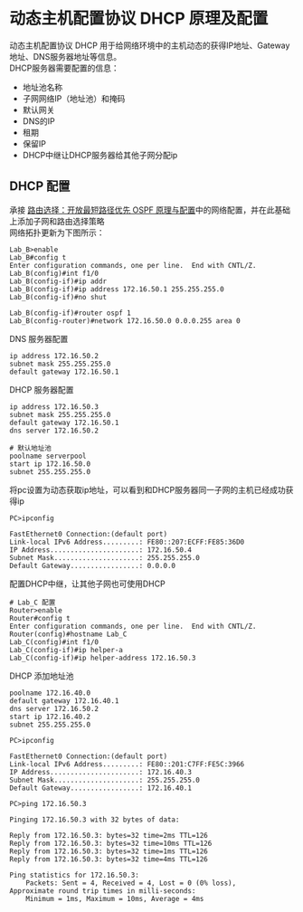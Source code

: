 # 动态主机配置协议 DHCP 原理及配置
动态主机配置协议 DHCP 用于给网络环境中的主机动态的获得IP地址、Gateway地址、DNS服务器地址等信息。</br>
DHCP服务器需要配置的信息：
* 地址池名称
* 子网网络IP（地址池）和掩码
* 默认网关
* DNS的IP
* 租期
* 保留IP
* DHCP中继让DHCP服务器给其他子网分配ip
## DHCP 配置
承接 [路由选择：开放最短路径优先 OSPF 原理与配置](https://github.com/dearxuany/Sharon_Technology_learning_note/blob/master/network_note/Network%20%E5%BC%80%E6%94%BE%E6%9C%80%E7%9F%AD%E8%B7%AF%E5%BE%84%E4%BC%98%E5%85%88%20OSPF.md)中的网络配置，并在此基础上添加子网和路由选择策略
</br>
网络拓扑更新为下图所示：
![]()
```
Lab_B>enable
Lab_B#config t
Enter configuration commands, one per line.  End with CNTL/Z.
Lab_B(config)#int f1/0
Lab_B(config-if)#ip addr
Lab_B(config-if)#ip address 172.16.50.1 255.255.255.0
Lab_B(config-if)#no shut

Lab_B(config-if)#router ospf 1
Lab_B(config-router)#network 172.16.50.0 0.0.0.255 area 0 
```
DNS 服务器配置
```
ip address 172.16.50.2
subnet mask 255.255.255.0
default gateway 172.16.50.1
```
DHCP 服务器配置
```
ip address 172.16.50.3
subnet mask 255.255.255.0
default gateway 172.16.50.1
dns server 172.16.50.2

# 默认地址池
poolname serverpool
start ip 172.16.50.0
subnet 255.255.255.0

```
将pc设置为动态获取ip地址，可以看到和DHCP服务器同一子网的主机已经成功获得ip
```
PC>ipconfig

FastEthernet0 Connection:(default port)
Link-local IPv6 Address.........: FE80::207:ECFF:FE85:36D0
IP Address......................: 172.16.50.4
Subnet Mask.....................: 255.255.255.0
Default Gateway.................: 0.0.0.0
```
配置DHCP中继，让其他子网也可使用DHCP
```
# Lab_C 配置
Router>enable
Router#config t
Enter configuration commands, one per line.  End with CNTL/Z.
Router(config)#hostname Lab_C
Lab_C(config)#int f1/0
Lab_C(config-if)#ip helper-a
Lab_C(config-if)#ip helper-address 172.16.50.3
```
DHCP 添加地址池
```
poolname 172.16.40.0
default gateway 172.16.40.1
dns server 172.16.50.2
start ip 172.16.40.2
subnet 255.255.255.0
```
```
PC>ipconfig

FastEthernet0 Connection:(default port)
Link-local IPv6 Address.........: FE80::201:C7FF:FE5C:3966
IP Address......................: 172.16.40.3
Subnet Mask.....................: 255.255.255.0
Default Gateway.................: 172.16.40.1

PC>ping 172.16.50.3

Pinging 172.16.50.3 with 32 bytes of data:

Reply from 172.16.50.3: bytes=32 time=2ms TTL=126
Reply from 172.16.50.3: bytes=32 time=10ms TTL=126
Reply from 172.16.50.3: bytes=32 time=1ms TTL=126
Reply from 172.16.50.3: bytes=32 time=4ms TTL=126

Ping statistics for 172.16.50.3:
    Packets: Sent = 4, Received = 4, Lost = 0 (0% loss),
Approximate round trip times in milli-seconds:
    Minimum = 1ms, Maximum = 10ms, Average = 4ms
```
